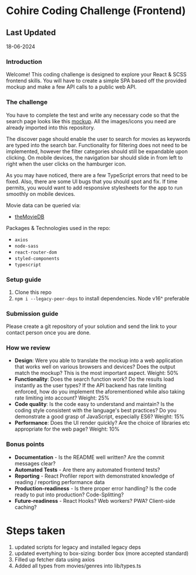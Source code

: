# Cohire Coding Challenge (Frontend)

## Last Updated

18-06-2024

### Introduction

Welcome! This coding challenge is designed to explore your React & SCSS frontend skills. You will have to create a simple SPA based off the provided mockup and make a few API calls to a public web API.

### The challenge

You have to complete the test and write any necessary code so that the search page looks like this [mockup]. All the images/icons you need are already imported into this repository.

The discover page should enable the user to search for movies as keywords are typed into the search bar. Functionality for filtering does not need to be implemented, however the filter categories should still be expandable upon clicking. On mobile devices, the navigation bar should slide in from left to right when the user clicks on the hamburger icon.

As you may have noticed, there are a few TypeScript errors that need to be fixed. Also, there are some UI bugs that you should spot and fix. If time permits, you would want to add responsive stylesheets for the app to run smoothly on mobile devices.

Movie data can be queried via:

- [theMovieDB]

Packages & Technologies used in the repo:

- `axios`
- `node-sass`
- `react-router-dom`
- `styled-components`
- `typescript`

### Setup guide

1. Clone this repo
2. `npm i --legacy-peer-deps` to install dependencies. Node v16^ preferable

### Submission guide

Please create a git repository of your solution and send the link to your contact person once you are done.

### How we review

- **Design**: Were you able to translate the mockup into a web application that works well on various browsers and devices? Does the output match the mockup? This is the most important aspect. Weight: 50%
- **Functionality**: Does the search function work? Do the results load instantly as the user types? If the API backend has rate limiting enforced, how do you implement the aforementioned while also taking rate limiting into account? Weight: 25%
- **Code quality**: Is the code easy to understand and maintain? Is the coding style consistent with the language's best practices? Do you demonstrate a good grasp of JavaScript, especially ES6? Weight: 15%
- **Performance**: Does the UI render quickly? Are the choice of libraries etc appropriate for the web page? Weight: 10%

### Bonus points

- **Documentation** - Is the README well written? Are the commit messages clear?
- **Automated Tests** - Are there any automated frontend tests?
- **Reporting** - React Profiler report with demonstrated knowledge of reading / reporting performance data
- **Production-readiness** - Is there proper error handling? Is the code ready to put into production? Code-Splitting?
- **Future-readiness** - React Hooks? Web workers? PWA? Client-side caching?

[mockup]: https://cord-coding-challenges.s3-eu-west-1.amazonaws.com/frontend-test-mockups.zip
[theMovieDB]: https://www.themoviedb.org/documentation/api

# Steps taken

1. updated scripts for legacy and installed legacy deps
2. updated evertyhing to box-sizing: border box (more accepted standard)
3. Filled up fetcher data using axios
4. Added all types from movies/genres into lib/types.ts
